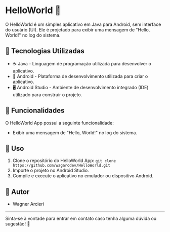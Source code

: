 # HelloWorld 👋

O HelloWorld é um simples aplicativo em Java para Android, sem interface do usuário (UI). Ele é projetado para exibir uma mensagem de "Hello, World!" no log do sistema.

## 📱 Tecnologias Utilizadas

- ☕ Java - Linguagem de programação utilizada para desenvolver o aplicativo.
- 📱 Android - Plataforma de desenvolvimento utilizada para criar o aplicativo.
- 🖥️ Android Studio - Ambiente de desenvolvimento integrado (IDE) utilizado para construir o projeto.

## 👋 Funcionalidades

O HelloWorld App possui a seguinte funcionalidade:

- Exibir uma mensagem de "Hello, World!" no log do sistema.

## 📱 Uso

1. Clone o repositório do HelloWorld App: `git clone https://github.com/wagarcdev/HelloWorld.git`
2. Importe o projeto no Android Studio.
3. Compile e execute o aplicativo no emulador ou dispositivo Android.

## 📝 Autor

- Wagner Arcieri

---

Sinta-se à vontade para entrar em contato caso tenha alguma dúvida ou sugestão! 📧
